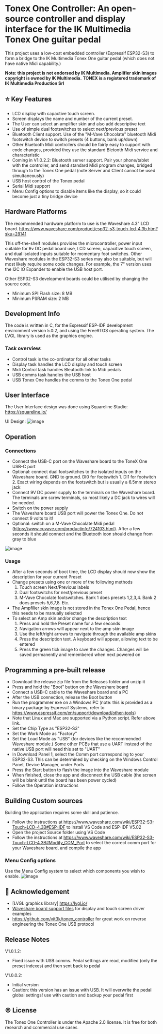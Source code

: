 # Tonex One Controller: An open-source controller and display interface for the IK Multimedia Tonex One guitar pedal
This project uses a low-cost embedded controller (Espressif ESP32-S3) to form a bridge to the IK Multimedia Tonex One guitar pedal (which does not have native Midi capability.)

**Note: this project is not endorsed by IK Multimedia. Amplifier skin images copyright is owned by IK Multimedia.**
**TONEX is a registered trademark of IK Multimedia Production Srl**

## ⭐ Key Features
- LCD display with capactive touch screen.
- Screen displays the name and number of the current preset.
- The User can select an amplifier skin and also add descriptive text 
- Use of simple dual footswitches to select next/previous preset
- Bluetooth Client support. Use of the "M-Vave Chocolate" bluetooth Midi footswitch device to switch presets (4 buttons, bank up/down)
- Other Bluetooth Midi controllers should be fairly easy to support with code changes, provided they use the standard Bletooth Midi service and characteristic
- Coming in V1.0.2.2: Bluetooth server support. Pair your phone/tablet with the controller, and send standard Midi program changes, bridged through to the Tonex One pedal (note Server and Client cannot be used simultaneously)
- USB host control of the Tonex pedal
- Serial Midi support
- Menu Config options to disable items like the display, so it could become just a tiny bridge device

## Hardware Platforms
The recommended hardware platform to use is the Waveshare 4.3" LCD board.
https://www.waveshare.com/product/esp32-s3-touch-lcd-4.3b.htm?sku=28141

This off-the-shelf modules provides the microcontroller, power input suitable for 9v DC pedal board use, LCD screen, capacitive touch screen, and dual isolated inputs suitable for momentary foot switches.
Other Waveshare modules in the ESP32-S3 series may also be suitable, but will most likely require some code changes.
For example, the 7" version uses the I2C IO Expander to enable the USB host port.

Other ESP32-S3 development boards could be utilised by changing the source code.
- Minimum SPI Flash size: 8 MB
- Minimum PSRAM size: 2 MB

## Development Info
The code is written in C, for the Espressif ESP-IDF development environment version 5.0.2, and using the FreeRTOS operating system.
The LVGL library is used as the graphics engine.

### Task overview:
- Control task is the co-ordinator for all other tasks
- Display task handles the LCD display and touch screen
- Midi Control task handles Bleutooth link to Midi pedals
- USB comms task handles the USB host
- USB Tonex One handles the comms to the Tonex One pedal

## User Interface
The User Interface design was done using Squareline Studio: https://squareline.io/

UI Design:
![image](https://github.com/user-attachments/assets/1246f6e0-0c00-4389-b063-a402bdf45432)


## Operation
### Connections
- Connect the USB-C port on the Waveshare board to the ToneX One USB-C port
- Optional: connect dual footswitches to the isolated inputs on the Waveshare board. GND to ground. DI0 for footswitch 1. DI1 for footwitch 2. Exact wiring depends on the footswitch but is usually a 6.5mm stereo jack
- Connect 9V DC power supply to the terminals on the Waveshare board. The terminals are screw terminals, so most likely a DC jack to wires will be needed.
- Switch on the power supply
- The Waveshare board USB port will power the Tonex One. Do not connect 9 volts to it!
- Optional: switch on a M-Vave Chocolate Midi pedal (https://www.cuvave.com/productinfo/724103.html). After a few seconds it should connect and the Bluetooth icon should change from gray to blue

![image](https://github.com/user-attachments/assets/68c643bd-fe83-4243-ab36-a437c5339e7d)


### Usage
- After a few seconds of boot time, the LCD display should now show the description for your current Preset
- Change presets using one or more of the following methods
  1. Touch screen Next/Previous labels
  2. Dual footswitchs for next/previous preset
  3. M-Vave Chocolate footswitches. Bank 1 does presets 1,2,3,4. Bank 2 does presets 5,6,7,8. Etc.
- The Ampfilier skin image is not stored in the Tonex One Pedal, hence this needs to be manually selected
- To select an Amp skin and/or change the description text
  1. Press and hold the Preset name for a few seconds
  2. Navigation arrows will appear next to the amp skin image
  3. Use the left/right arrows to navigate through the available amp skins
  4. Press the description text. A keyboard will appear, allowing text to be entered
  5. Press the green tick image to save the changes. Changes will be saved permanently and remembered when next powered on
 

## Programming a pre-built release
- Download the release zip file from the Releases folder and unzip it
- Press and hold the "Boot" button on the Waveshare board
- Connect a USB-C cable to the Waveshare board and a PC
- After the USB connection, release the Boot button
- Run the programmer exe on a Windows PC (note: this is provided as a binary package by Espressif Systems, refer to https://www.espressif.com/en/support/download/other-tools)
- Note that Linux and Mac are supported via a Python script. Refer above link.
- Set the Chip Type as "ESP32-S3"
- Set the Work Mode as "Factory"
- Set the Load Mode as "USB" (for devices like the recommended Waveshare module.) Some other PCBs that use a UART instead of the native USB port will need this set to "UART"
- In Download Panel 1, select the Comm port corresponding to your ESP32-S3. This can be determined by checking on the Windows Control Panel, Device Manager, under Ports
- Press the Start button to flash the image into the Waveshare module
- When finished, close the app and disconnect the USB cable (the screen will be blank until the board has been power cycled)
- Follow the Operation instructions

## Building Custom sources
Building the application requires some skill and patience.
- Follow the instructions at https://www.waveshare.com/wiki/ESP32-S3-Touch-LCD-4.3B#ESP-IDF to install VS Code and ESP-IDF V5.02
- Open the project Source folder using VS Code
- Follow the instructions at https://www.waveshare.com/wiki/ESP32-S3-Touch-LCD-4.3B#Modify_COM_Port to select the correct comm port for your Waveshare board, and compile the app
### Menu Config options
Use the Menu Config system to select which components you wish to enable.
![image](https://github.com/user-attachments/assets/593d48fb-aeea-4b20-87c7-dc9212952213)


## 🙏 Acknowledgement

- [LVGL graphics library] https://lvgl.io/
- [Waveshare board support files]([https://github.com/lifeiteng/vall-e](https://www.waveshare.com/wiki/ESP32-S3-Touch-LCD-4.3B)) for display and touch screen driver examples
- https://github.com/vit3k/tonex_controller for great work on reverse engineering the Tonex One USB protocol

## Release Notes
V1.0.1.2:
- Fixed issue with USB comms. Pedal settings are read, modified (only the preset indexes) and then sent back to pedal

V1.0.0.2:
- Initial version
- Caution: this version has an issue with USB. It will overwrite the pedal global settings! use with caution and backup your pedal first
  
## ©️ License

The Tonex One Controller is under the Apache 2.0 license. It is free for both research and commercial use cases.
  
     
 
